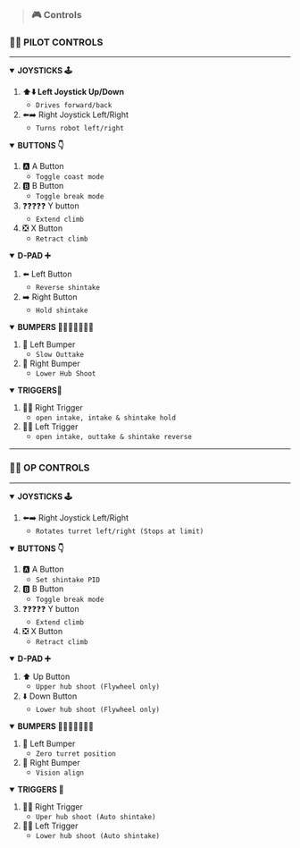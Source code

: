 > ### 🎮 Controls
### 🧑‍✈️ PILOT CONTROLS
---
<details open>
    <summary>
        <strong>JOYSTICKS 🕹️</strong>
    </summary>
    <ol>
        <li><strong>⬆️⬇️ Left Joystick Up/Down</strong><br>
            <ul>
                <li><code>Drives forward/back</code>
            </ul>
        </li>
        <li>⬅️➡️ Right Joystick Left/Right<br>
            <ul>
                <li><code>Turns robot left/right</code>
            </ul>
        </li>
    </ol>
</details>

<details open>
    <summary>
        <strong>BUTTONS 👇</strong>
    </summary>
    <ol> 
        <li>🅰️ A Button<br>
            <ul>
                <li><code>Toggle coast mode</code>
            </ul>
        </li>
        <li>🅱️ B Button<br>
            <ul>
                <li><code>Toggle break mode</code>
            </ul>
        </li>
        <li>❓❓❓❓❓ Y button<br>
            <ul>
                <li><code>Extend climb</code>
            </ul>
        </li>
        <li>❎ X Button<br>
            <ul>
                <li><code>Retract climb</code>
            </ul>
        </li>
    </ol>
</details>

<details open>
    <summary>
        <strong>D-PAD ➕</strong>
    </summary>
    <ol> 
        <li>⬅️ Left Button<br>
            <ul>
                <li><code>Reverse shintake</code>
            </ul>
        </li>
        <li>➡️ Right Button<br>
            <ul>
                <li><code>Hold shintake</code>
            </ul>
        </li>
    </ol>
</details>

<details open>
    <summary>
        <strong>BUMPERS 🤜🤜🤜🤜🤜🤜🤜</strong>
    </summary>
    <ol> 
        <li>🤛 Left Bumper<br>
            <ul>
                <li><code>Slow Outtake</code>
            </ul>
        </li>
        <li>🤜 Right Bumper<br>
            <ul>
                <li><code>Lower Hub Shoot</code>
            </ul>
        </li>
    </ol>
</details>

<details open>
    <summary>
        <strong>TRIGGERS👮</strong>
    </summary>
    <ol> 
        <li>👮🔫 Right Trigger<br>
            <ul>
                <li><code>open intake, intake & shintake hold</code>
            </ul>
        </li>
        <li>🔫👮 Left Trigger<br>
            <ul>
                <li><code>open intake, outtake & shintake reverse</code>
            </ul>
        </li>
    </ol>
</details>

---
### 🧑‍⚕️ OP CONTROLS
---
<details open>
    <summary>
        <strong>JOYSTICKS 🕹️</strong>
    </summary>
    <ol>
        <li>⬅️➡️ Right Joystick Left/Right<br>
            <ul>
                <li><code>Rotates turret left/right (Stops at limit)</code>
            </ul>
        </li>
    </ol>
</details>

<details open>
    <summary>
        <strong>BUTTONS 👇</strong>
    </summary>
    <ol> 
        <li>🅰️ A Button<br>
            <ul>
                <li><code>Set shintake PID</code>
            </ul>
        </li>
        <li>🅱️ B Button<br>
            <ul>
                <li><code>Toggle break mode</code>
            </ul>
        </li>
        <li>❓❓❓❓❓ Y button<br>
            <ul>
                <li><code>Extend climb</code>
            </ul>
        </li>
        <li>❎ X Button<br>
            <ul>
                <li><code>Retract climb</code>
            </ul>
        </li>
    </ol>
</details>

<details open>
    <summary>
        <strong>D-PAD ➕</strong>
    </summary>
    <ol> 
        <li>⬆️ Up Button<br>
            <ul>
                <li><code>Upper hub shoot (Flywheel only)</code>
            </ul>
        </li>
        <li>⬇️ Down Button<br>
            <ul>
                <li><code>Lower hub shoot (Flywheel only)</code>
            </ul>
        </li>
    </ol>
</details>

<details open>
    <summary>
        <strong>BUMPERS 🤜🤜🤜🤜🤜🤜🤜</strong>
    </summary>
    <ol> 
        <li>🤛 Left Bumper<br>
            <ul>
                <li><code>Zero turret position</code>
            </ul>
        </li>
        <li>🤜 Right Bumper<br>
            <ul>
                <li><code>Vision align</code>
            </ul>
        </li>
    </ol>
</details>

<details open>
    <summary>
        <strong>TRIGGERS 👮</strong>
    </summary>
    <ol> 
        <li>👮🔫 Right Trigger<br>
            <ul>
                <li><code>Uper hub shoot (Auto shintake)</code>
            </ul>
        </li>
        <li>🔫👮 Left Trigger<br>
            <ul>
                <li><code>Lower hub shoot (Auto shintake)</code>
            </ul>
        </li>
    </ol>
</details>
